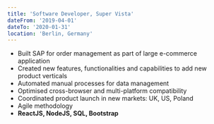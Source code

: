 ```yaml
---
title: 'Software Developer, Super Vista'
dateFrom: '2019-04-01'
dateTo: '2020-01-31'
location: 'Berlin, Germany'
---
```


- Built SAP for order management as part of large e-commerce application 
- Created new features, functionalities and capabilities to add new product verticals
- Automated manual processes for data management 
- Optimised cross-browser and multi-platform compatibility 
- Coordinated product launch in new markets: UK, US, Poland 
- Agile methodology
- **ReactJS, NodeJS, SQL, Bootstrap**

